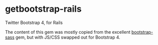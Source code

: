 # getbootstrap-rails
Twitter Bootstrap 4, for Rails

The content of this gem was mostly copied from the excellent [bootstrap-sass](https://github.com/twbs/bootstrap-sass) gem, but with JS/CSS swapped out for Bootstrap 4.
